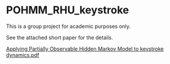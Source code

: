 # POHMM_RHU_keystroke
This is a group project for academic purposes only. 

See the attached short paper for the details.



[Applying Partially Observable Hidden Markov Model to keystroke dynamics.pdf](https://github.com/alecuc/POHMM_RHU_keystroke/files/9819819/Applying.Partially.Observable.Hidden.Markov.Model.to.keystroke.dynamics.pdf)
